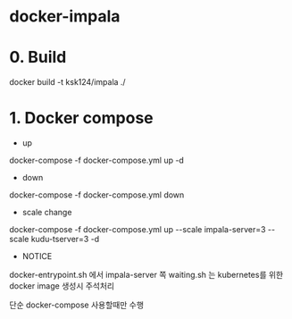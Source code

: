 # docker-impala

# 0. Build
docker build -t ksk124/impala ./

# 1. Docker compose

- up

docker-compose -f docker-compose.yml up -d

- down

docker-compose -f docker-compose.yml down

- scale change

docker-compose -f docker-compose.yml up --scale impala-server=3 --scale kudu-tserver=3 -d

- NOTICE

docker-entrypoint.sh 에서 impala-server 쪽 waiting.sh 는 kubernetes를 위한 docker image 생성시 주석처리

단순 docker-compose 사용할때만 수행
